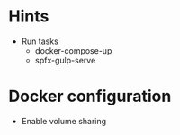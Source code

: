 # Hints
- Run tasks
    - docker-compose-up
    - spfx-gulp-serve

# Docker configuration
- Enable volume sharing